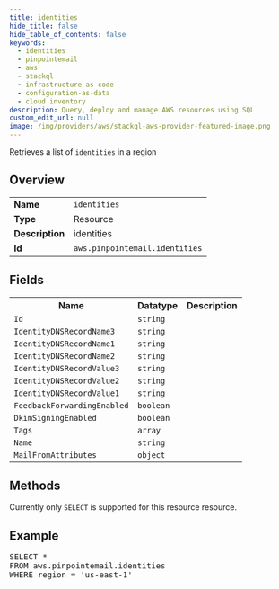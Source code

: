 ```yaml
---
title: identities
hide_title: false
hide_table_of_contents: false
keywords:
  - identities
  - pinpointemail
  - aws
  - stackql
  - infrastructure-as-code
  - configuration-as-data
  - cloud inventory
description: Query, deploy and manage AWS resources using SQL
custom_edit_url: null
image: /img/providers/aws/stackql-aws-provider-featured-image.png
---
```

Retrieves a list of <code>identities</code> in a region

## Overview
<table><tbody>
<tr><td><b>Name</b></td><td><code>identities</code></td></tr>
<tr><td><b>Type</b></td><td>Resource</td></tr>
<tr><td><b>Description</b></td><td>identities</td></tr>
<tr><td><b>Id</b></td><td><code>aws.pinpointemail.identities</code></td></tr>
</tbody></table>

## Fields
<table><tbody>
<tr><th>Name</th><th>Datatype</th><th>Description</th></tr>
<tr><td><code>Id</code></td><td><code>string</code></td><td></td></tr>
<tr><td><code>IdentityDNSRecordName3</code></td><td><code>string</code></td><td></td></tr>
<tr><td><code>IdentityDNSRecordName1</code></td><td><code>string</code></td><td></td></tr>
<tr><td><code>IdentityDNSRecordName2</code></td><td><code>string</code></td><td></td></tr>
<tr><td><code>IdentityDNSRecordValue3</code></td><td><code>string</code></td><td></td></tr>
<tr><td><code>IdentityDNSRecordValue2</code></td><td><code>string</code></td><td></td></tr>
<tr><td><code>IdentityDNSRecordValue1</code></td><td><code>string</code></td><td></td></tr>
<tr><td><code>FeedbackForwardingEnabled</code></td><td><code>boolean</code></td><td></td></tr>
<tr><td><code>DkimSigningEnabled</code></td><td><code>boolean</code></td><td></td></tr>
<tr><td><code>Tags</code></td><td><code>array</code></td><td></td></tr>
<tr><td><code>Name</code></td><td><code>string</code></td><td></td></tr>
<tr><td><code>MailFromAttributes</code></td><td><code>object</code></td><td></td></tr>

</tbody></table>

## Methods
Currently only <code>SELECT</code> is supported for this resource resource.

## Example
<pre>
SELECT *<br/>FROM aws.pinpointemail.identities<br/>WHERE region = 'us-east-1'
</pre>
